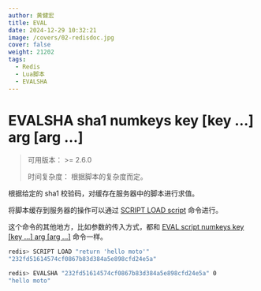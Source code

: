 ```yaml
---
author: 黄健宏
title: EVAL
date: 2024-12-29 10:32:21
image: /covers/02-redisdoc.jpg
cover: false
weight: 21202
tags:
  - Redis
  - Lua脚本
  - EVALSHA
---
```


# EVALSHA sha1 numkeys key [key …] arg [arg …]

> 可用版本： >= 2.6.0
> 
> 时间复杂度： 根据脚本的复杂度而定。

根据给定的 sha1 校验码，对缓存在服务器中的脚本进行求值。

将脚本缓存到服务器的操作可以通过 [SCRIPT LOAD script](script_load.html#script-load) 命令进行。

这个命令的其他地方，比如参数的传入方式，都和 [EVAL script numkeys key [key …] arg [arg …]](eval.html#eval) 命令一样。

```bash
redis> SCRIPT LOAD "return 'hello moto'"
"232fd51614574cf0867b83d384a5e898cfd24e5a"

redis> EVALSHA "232fd51614574cf0867b83d384a5e898cfd24e5a" 0
"hello moto"
```